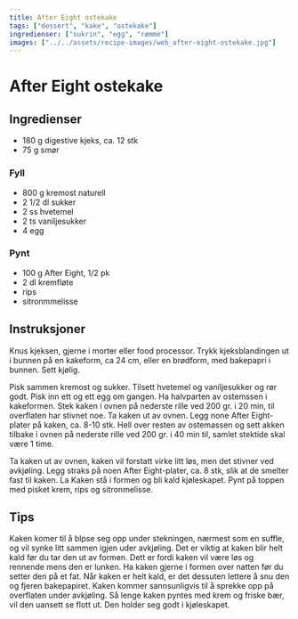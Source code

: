 ```yaml
---
title: After Eight ostekake
tags: ["dessert", "kake", "ostekake"]
ingredienser: ["sukrin", "egg", "rømme"]
images: ["../../assets/recipe-images/web_after-eight-ostekake.jpg"]
---
```


# After Eight ostekake

## Ingredienser

- 180 g digestive kjeks, ca. 12 stk
- 75 g smør

### Fyll

- 800 g kremost naturell
- 2 1/2 dl sukker
- 2 ss hvetemel
- 2 ts vaniljesukker
- 4 egg

### Pynt

- 100 g After Eight, 1/2 pk
- 2 dl kremfløte
- rips
- sitronmmelisse

## Instruksjoner

Knus kjeksen, gjerne i morter eller food processor. Trykk kjeksblandingen ut i bunnen på en kakeform, ca 24 cm, eller en brødform, med bakepapri i bunnen. Sett kjølig.

Pisk sammen kremost og sukker. Tilsett hvetemel og vaniljesukker og rør godt. Pisk inn ett og ett egg om gangen. Ha halvparten av ostemssen i kakeformen. Stek kaken i ovnen på nederste rille ved 200 gr. i 20 min, til overflaten har stivnet noe. Ta kaken ut av ovnen. Legg none After Eight-plater på kaken, ca. 8-10 stk. Hell over resten av ostemassen og sett akken tilbake i ovnen på nederste rille ved 200 gr. i 40 min til, samlet stektide skal være 1 time.

Ta kaken ut av ovnen, kaken vil forstatt virke litt løs, men det stivner ved avkjøling. Legg straks på noen After Eight-plater, ca. 8 stk, slik at de smelter fast til kaken. La Kaken stå i formen og bli kald kjøleskapet. Pynt på toppen med pisket krem, rips og sitronmelisse.

## Tips

Kaken komer til å blpse seg opp under stekningen, nærmest som en suffle, og vil synke litt sammen igjen uder avkjøling. Det er viktig at kaken blir helt kald før du tar den ut av formen. Dett er fordi kaken vil være løs og rennende mens den er lunken. Ha kaken gjerne i formen over natten før du setter den på et fat. Når kaken er helt kald, er det dessuten lettere å snu den og fjeren bakepapiret. Kaken kommer sannsunligvis til å sprekke opp på overflaten under avkjøling. Så lenge kaken pyntes med krem og friske bær, vil den uansett se flott ut. Den holder seg godt i kjøleskapet.
